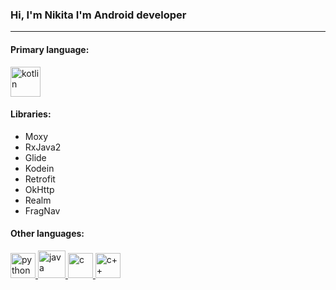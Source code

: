 <h3 align="left">
  Hi, I'm Nikita
  I'm Android developer <br>
  <hr>
</h3> 
<h4 align="left">Primary language:</h4>
<p align="left">
    <a href="https://kotlinlang.org" target="_blank"> <img src="https://github.com/NikitaMirosha/NikitaMirosha/blob/main/icons/kotlin.svg" alt="kotlin" width="48" height="48"/> </a>
 <h4 align="left">Libraries:</h4>
 <ul>
  <li>Moxy</li>
  <li>RxJava2</li>
  <li>Glide</li>
  <li>Kodein</li>
  <li>Retrofit</li>
  <li>OkHttp</li>
  <li>Realm</li>
  <li>FragNav</li>
</ul>
 <h4 align="left">Other languages:</h4>
  <a href="https://docs.python.org/3/" target="_blank"> <img src="https://github.com/NikitaMirosha/NikitaMirosha/blob/main/icons/python.svg" alt="python" width="40" height="40"/> </a>
  <a href="https://docs.oracle.com/en/java/" target="_blank"> <img src="https://github.com/NikitaMirosha/NikitaMirosha/blob/main/icons/java.svg" alt="java" width="44" height="44"/> </a>
  <a href="https://devdocs.io/c/" target="_blank"> <img src="https://github.com/NikitaMirosha/NikitaMirosha/blob/main/icons/c.svg" alt="c" width="40" height="40"/> </a>
 <a href="https://devdocs.io/cpp/" target="_blank"> <img src="https://github.com/NikitaMirosha/NikitaMirosha/blob/main/icons/c%2B%2B.svg" alt="c++" width="40" height="40"/> </a>
 
